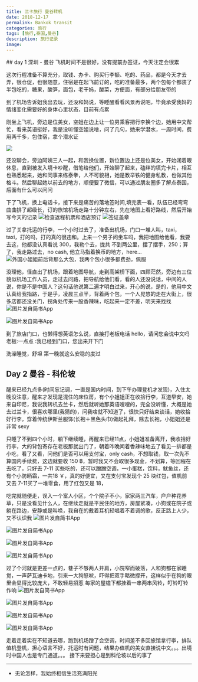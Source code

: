 ```yaml
---
title: 兰卡旅行 曼谷转机
date: 2018-12-17
permalink: Bankok transit
categories: 旅行
tags: [旅行,泰国,曼谷]
description: 旅行记录
image:
---
```

<p class="description"></p>
## day 1 深圳 - 曼谷
飞机时间不是很好，没有提前办签证，今天注定会很累

这次行程准备不算充分，取钱、办卡、购买行李额、吃的、药品，都是今天才去弄，很仓促，也很随意，住宿是在起飞前订的，吃的准备最多，两个包每个都装了半包吃的，糖果，酸笋，面包，老干妈，酸菜，方便面，有部分给朋友带的

<!-- more -->

到了机场告诉姐我出去玩，还没和妈说，等睡醒看看风景再说吧，毕竟承受我妈的情绪变化需要好的身体心里状态，目前有点累

刚坐上飞机，旁边是位美女，空姐在边上让一位男乘客把行李换个边，她用中文帮忙，看来英语挺好，我是没听懂空姐说啥，问了几句，她来学潜水，一周时间，费用两千多，包住宿，拿个潜水证

![](http://upload-images.jianshu.io/upload_images/6273500-a7da1c6d99161b82.jpg?imageMogr2/auto-orient/strip%7CimageView2/2/w/1080/q/50)


还没聊会，旁边阿姨三人一起，和我换位置，新位置边上还是位美女，开始闭着眼休息，直到被发入境卡吵醒，借笔给他们，开始聊了起来，磕绊的填完卡片，相互也熟悉起来，她和同事来练泰拳，人不可貌相，她是教举铁的健身私教，也做其他格斗。然后聊起她以前去的地方，顺便要了微信，可以通过朋友圈多了解点泰国，后面有什么可以问问

下了飞机，换上电话卡，接下来是痛苦的落地签时间,填完表一看，队伍已经弯弯曲曲排了超级长，订的旅馆机场走路十分钟左右，先在地图上看好路线，然后开始写今天的记录
![检查返程机票和酒店预订](http://upload-images.jianshu.io/upload_images/6273500-0cad8bcd114ed7fe.jpg?imageMogr2/auto-orient/strip%7CimageView2/2/w/1080/q/50)
![签证盖章](http://upload-images.jianshu.io/upload_images/6273500-7e6bc03013958481.jpg?imageMogr2/auto-orient/strip%7CimageView2/2/w/1080/q/50)

过了关拿托运的行李，一个小时过去了，准备出机场，门口一堆人叫，taxi，taxi，打的吗，打的真的很违和。上来一个男子问坐车吗，我把地图给他看，我要去这，他都没认真看说 300，我勒个去，拢共 不到两公里，摆了摆手，250；算了，我走路过去，no cash,  他立马指着换币的地方，here...
![外国小姐姐前后背那么大包，我两个包小很多都费劲，佩服](http://upload-images.jianshu.io/upload_images/6273500-248c5f18ce35910c.jpg?imageMogr2/auto-orient/strip%7CimageView2/2/w/1080/q/50)

没理他，径直出了机场，跟着地图导航，走到高架桥下面，四顾茫然，旁边有三位貌似机场工作人员，走过去问路，把导航给他们看，看的人还没说话，中间的人说，你是不是中国人？这句话他说第二遍才明白过来，开心的说，是的，他用中文认真给我指路，于是乎，凌晨三点半，背着两个包，一个人晃悠的走在大街上，很多店都还没关门，拐角处传来一股香辣味，吃起来一定不差，明天来找找
![图片发自简书App](http://upload-images.jianshu.io/upload_images/6273500-018d6a8fe5655959.jpg?imageMogr2/auto-orient/strip%7CimageView2/2/w/1080/q/50)

![图片发自简书App](http://upload-images.jianshu.io/upload_images/6273500-c6d0a5f2a2233069.jpg?imageMogr2/auto-orient/strip%7CimageView2/2/w/1080/q/50)


到了旅店门口，也懒得想英语怎么说，直接打老板电话
hello，请问您会说中文吗
老板:一点点
:我已经到门口，您出来开下门

洗澡睡觉，舒坦
第一晚就这么安稳的度过

## Day 2 曼谷 - 科伦坡

醒来已经九点多(时间忘记调，一直是国内时间，到下午办理登机才发现)，入住太晚没注意，醒来才发现是混住的床位房，有个小姐姐正在收拾行李，互道早安，她来自印尼，我说我转机去兰卡，然后就听她那英语嗖嗖的，完全没听懂，大概是她去过兰卡，很喜欢哪里(我猜的)，问我啥就不知道了，很快只好结束谈话，她收拾好行李，穿着传统伊斯兰服饰(长袍＋黑色头巾)做起礼拜，除去长袍，小姐姐还是非常 sexy

只睡了不到四个小时，躺下继续睡，再醒来已经11点，小姐姐准备离开，我收拾好行李，大的背包寄存在老板那就出门了，朝着昨晚闻着香辣味地去了看见一排都是小吃，看了又看，问他们是否可以用支付宝，only cash，不想取钱，取一次先不算国内手续费，这边就要收 150 ฿，暂时我又不会取很多现金，不划算，等回程在去吃了，只好去 7-11 买些吃的，还可以蹭蹭空调，一小蛋糕，饮料，鱿鱼丝，还有个小防晒霜，一共18 ￥，真的好便宜，又在支付宝发现个 25 块红包，值机前又去 7-11买了一堆零食，用了红包又是 18，

吃完就随便走，误入一个富人小区，个个院子不小，家家两三汽车，户户种花养草，只是没看见什么人，在继续走就是平民住的地方，房屋紧凑，小狗或在院子或躺在路边，安静或是叫唤，我自在的戴着耳机轻唱着不着调的歌，反正路上人少，又不认识我
![图片发自简书App](http://upload-images.jianshu.io/upload_images/6273500-6e83d75e1b1ce64b.jpg?imageMogr2/auto-orient/strip%7CimageView2/2/w/1080/q/50)

![图片发自简书App](http://upload-images.jianshu.io/upload_images/6273500-304852abded2540f.jpg?imageMogr2/auto-orient/strip%7CimageView2/2/w/1080/q/50)

![图片发自简书App](http://upload-images.jianshu.io/upload_images/6273500-13fe2396e4681094.jpg?imageMogr2/auto-orient/strip%7CimageView2/2/w/1080/q/50)

![图片发自简书App](http://upload-images.jianshu.io/upload_images/6273500-3238017bdbb5763b.jpg?imageMogr2/auto-orient/strip%7CimageView2/2/w/1080/q/50)


过了个河就是更差一点的，巷子不够两人并肩，小院窄而破落，人和狗都在家睡觉，一声萨瓦迪卡地，引来一大狗怒吠，吓得把双手略微撑开，这样似乎在狗的眼里会显得比较庞大，不敢轻易招惹
每家的屋檐下都挂着一串两串风铃，叮铃叮铃作响
![图片发自简书App](http://upload-images.jianshu.io/upload_images/6273500-703de34721c9c8b0.jpg?imageMogr2/auto-orient/strip%7CimageView2/2/w/1080/q/50)

![图片发自简书App](http://upload-images.jianshu.io/upload_images/6273500-294eb67f10952b43.jpg?imageMogr2/auto-orient/strip%7CimageView2/2/w/1080/q/50)

![图片发自简书App](http://upload-images.jianshu.io/upload_images/6273500-cf7b605d8636df5b.jpg?imageMogr2/auto-orient/strip%7CimageView2/2/w/1080/q/50)

![图片发自简书App](http://upload-images.jianshu.io/upload_images/6273500-6c09f1d61875b555.jpg?imageMogr2/auto-orient/strip%7CimageView2/2/w/1080/q/50)

走着走着实在不知道去哪，跑到机场蹭了会空调，时间差不多回旅馆拿行李，排队值机登机，担心语言不好，托运时有问题，结果办值机的美女直接说中文。。。出境时中国人也是专门通道。。。
接下来要担心是到科伦坡以后的事了


---
* 无论怎样，我始终相信生活充满阳光

